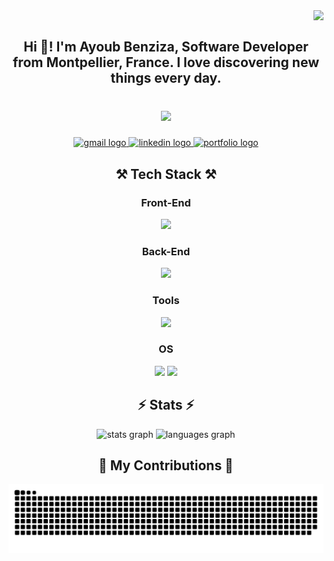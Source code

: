 <img align="right" src="https://visitor-badge.laobi.icu/badge?page_id=AyoubBenziza" />

<br>

<h2 align="center">Hi 👋! I'm Ayoub Benziza, Software Developer from Montpellier, France. I love discovering new things every day.</h2>

###

<br clear="both">

<div align="center">
  <img height="150" src="https://avatars.githubusercontent.com/u/64789925?v=4"  />
</div>

###

<div align="center">
  <a href="mailto:ayoub.cbenziza@gmail.com" target="_blank">
    <img src="https://img.shields.io/static/v1?message=Gmail&logo=gmail&label=&color=D14836&logoColor=white&labelColor=&style=for-the-badge" height="35" alt="gmail logo"  />
  </a>
  <a href="https://www.linkedin.com/in/ayoub-benziza/" target="_blank">
    <img src="https://img.shields.io/static/v1?message=LinkedIn&logo=linkedin&label=&color=0077B5&logoColor=white&labelColor=&style=for-the-badge" height="35" alt="linkedin logo"  />
  </a>
  <a href="https://www.ayoubbenziza.com/" target="_blank">
     <img src="https://img.shields.io/badge/Portfolio-BF5722?style=for-the-badge&logo=GoogleChrome&logoColor=white" target="_blank" height="35" alt="portfolio logo" />
  </a>
</div>

###

<div align="center">
<h2>⚒️ Tech Stack ⚒️</h2>
  <h3>Front-End</h3>
  <img src="https://skillicons.dev/icons?i=react,nextjs,angular,tailwind,bootstrap,html,css,js,ts" />
  <h3>Back-End</h3>
  <img src="https://skillicons.dev/icons?i=php,mysql,python,express,symfony,firebase" />
  <h3>Tools</h3>
  <img src="https://skillicons.dev/icons?i=vscode,docker,git,nodejs,bun,figma" />
  <h3>OS</h3>
  <img src="https://img.shields.io/badge/Windows%20-%230079d5.svg?style=for-the-badge&logo=Windows%2011&logoColor=white">
  <img src="https://skillicons.dev/icons?i=linux" />
</div>

###

<h2 align="center">⚡ Stats ⚡</h2>

<div align="center">
  <img src="https://github-readme-stats.vercel.app/api?username=AyoubBenziza&hide_title=false&hide_rank=false&show_icons=true&include_all_commits=true&count_private=true&disable_animations=false&theme=dark&locale=en&hide_border=false" height="150" alt="stats graph"  />
  <img src="https://github-readme-stats.vercel.app/api/top-langs?username=AyoubBenziza&locale=en&hide_title=false&layout=compact&card_width=320&langs_count=5&theme=dark&hide_border=false" height="150" alt="languages graph"  />
</div>

###

<div align="center">
  <h2>🐍 My Contributions 🐍</h2>
  
  <img src="https://raw.githubusercontent.com/AyoubBenziza/AyoubBenziza/output/snake.svg" alt="Snake animation" />
</div>

###
